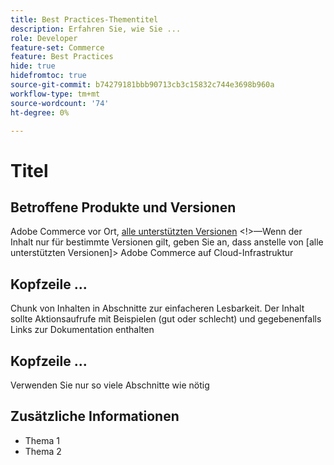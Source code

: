 ```yaml
---
title: Best Practices-Thementitel
description: Erfahren Sie, wie Sie ...
role: Developer
feature-set: Commerce
feature: Best Practices
hide: true
hidefromtoc: true
source-git-commit: b74279181bbb90713cb3c15832c744e3698b960a
workflow-type: tm+mt
source-wordcount: '74'
ht-degree: 0%

---
```



<!--

Remove hide settings for best practices topics. These values are to hide this template from the TOC and search indexing.

Metadata values configured in ExL:
Available roles: https://git.corp.adobe.com/AdobeDocs/exl-config/blob/master/metadata-values/role.yml

Available features: https://git.corp.adobe.com/AdobeDocs/exl-config/blob/master/metadata-values/feature.yml 

Hide values are set to yes for the template so it is not included in ExL. You can remove those tags for best practices topics you add. -->

# Titel

<!--Add one or two sentences to summarize the overall contents of this best practice topic-->

## Betroffene Produkte und Versionen

<!-- When we have the ability to tag content by versions, we might be able to remove this explicit header in favor of using tags for versions and editions.-->

<!--Add details for the product and versions where the best practice info is relevant. Below are examples, adjust as needed. If info applies specifically to B2B or B2C, include that information -->

Adobe Commerce vor Ort, [alle unterstützten Versionen](../../release/versions.md) &lt;!>—Wenn der Inhalt nur für bestimmte Versionen gilt, geben Sie an, dass anstelle von [alle unterstützten Versionen]> Adobe Commerce auf Cloud-Infrastruktur
<!-- Business type: B2C and B2B -- specify only if needed?)-->

## Kopfzeile ...

Chunk von Inhalten in Abschnitte zur einfacheren Lesbarkeit. Der Inhalt sollte Aktionsaufrufe mit Beispielen (gut oder schlecht) und gegebenenfalls Links zur Dokumentation enthalten

## Kopfzeile ...

Verwenden Sie nur so viele Abschnitte wie nötig

## Zusätzliche Informationen

<!-- If applicable, add links to additional, more detailed documentation that provides more context about this best practices content.-->

- Thema 1
- Thema 2
